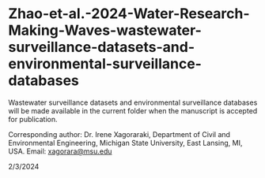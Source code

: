# Zhao-et-al.-2024-Water-Research-Making-Waves-wastewater-surveillance-datasets-and-environmental-surveillance-databases

Wastewater surveillance datasets and environmental surveillance databases will be made available in the current folder when the manuscript is accepted for publication.

Corresponding author: Dr. Irene Xagoraraki, Department of Civil and Environmental Engineering, Michigan State University, East Lansing, MI, USA. Email: xagorara@msu.edu 

2/3/2024
